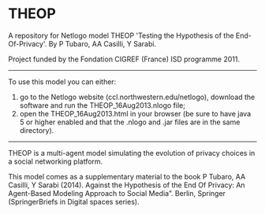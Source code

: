 THEOP
=====

A repository for Netlogo model THEOP 'Testing the Hypothesis of the End-Of-Privacy'. 
By P Tubaro, AA Casilli, Y Sarabi.

Project funded by the Fondation CIGREF (France) ISD programme 2011. 

--- 

To use this model you can either:

1) go to the Netlogo website (ccl.northwestern.edu/netlogo), download the software and run the THEOP_16Aug2013.nlogo file;
2) open the THEOP_16Aug2013.html in your browser (be sure to have java 5 or higher enabled and that the .nlogo and .jar files are in the same directory).

---

THEOP is a multi-agent model simulating the evolution of privacy choices in a social networking platform. 

This model comes as a supplementary material to the book
P Tubaro, AA Casilli, Y Sarabi (2014). 
Against the Hypothesis of the End Of Privacy: An Agent-Based Modeling Approach to Social Media”. 
Berlin, Springer (SpringerBriefs in Digital spaces series).
